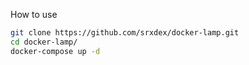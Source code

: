 How to use

```bash
git clone https://github.com/srxdex/docker-lamp.git
cd docker-lamp/
docker-compose up -d
```
